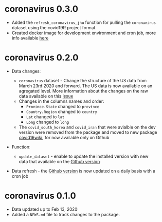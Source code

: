 # coronavirus 0.3.0

* Added the `refresh_coronavirus_jhu` function for pulling the `coronavirus` dataset using the covid19R project format
* Created docker image for development environment and cron job, more info available [here](https://github.com/RamiKrispin/coronavirus/tree/master/docker)


# coronavirus 0.2.0

* Data changes:
  - `coronavirus` dataset - Change the structure of the US data from March 23rd 2020 and forward. The US data is now available on an agregated level. More information about the changes on the raw data available on this [issue](https://github.com/CSSEGISandData/COVID-19/issues/1250)
  - Changes in the columns names and order:
      - `Province.State` changed to `province`
      - `Country.Region` changed to `country`
      - `Lat` changed to `lat`
      - `Long` changed to `long`
  - The `covid_south_korea` and `covid_iran` that were avialble on the dev version were removed from the package and moved to new package [covid19wiki](https://github.com/RamiKrispin/covid19wiki), for now available only on Github 
  
* Function:
  - `update_dataset` - enable to update the installed version with new data that available on the [Github version](https://github.com/RamiKrispin/coronavirus)
* Data refresh - the [Github version](https://github.com/RamiKrispin/coronavirus) is now updated on a daily basis with a cron job
  

# coronavirus 0.1.0

* Data updated up to Feb 13, 2020
* Added a `NEWS.md` file to track changes to the package.
